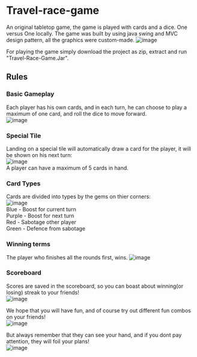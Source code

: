 # Travel-race-game
An original tabletop game, the game is played with cards and a dice. One versus One locally.
The game was built by using java swing and MVC design pattern, all the graphics were custom-made.
![image](https://user-images.githubusercontent.com/62711261/96852664-1238e080-1462-11eb-8970-66bd071f2094.png)    

For playing the game simply download the project as zip, extract and run "Travel-Race-Game.Jar".


## Rules    

### Basic Gameplay
Each player has his own cards, and in each turn, he can choose to play a maximum of one card, and roll the dice to move forward.    
![image](https://user-images.githubusercontent.com/62711261/96858005-61820f80-1468-11eb-9742-cd1ee61e674a.png)    

### Special Tile
Landing on a special tile will automatically draw a card for the player, it will be shown on his next turn:   
![image](https://user-images.githubusercontent.com/62711261/96858270-b6258a80-1468-11eb-83a3-76e265c5570a.png)    
A player can have a maximum of 5 cards in hand.


### Card Types
Cards are divided into types by the gems on thier corners:    
![image](https://user-images.githubusercontent.com/62711261/96859143-d4d85100-1469-11eb-96d4-9fa1a77ae2c0.png)    
Blue - Boost for current turn   
Purple - Boost for next turn    
Red - Sabotage other player   
Green - Defence from sabotage   

### Winning terms
The player who finishes all the rounds first, wins.
![image](https://user-images.githubusercontent.com/62711261/96854788-90968200-1464-11eb-820f-90ac28db9c1d.png)

### Scoreboard
Scores are saved in the scoreboard, so you can boast about winning(or losing) streak to your friends!   
![image](https://user-images.githubusercontent.com/62711261/96861753-377f1c00-146d-11eb-8d46-5c6f46ccc29d.png)

We hope that you will have fun, and of course try out different fun combos on your friends!    
![image](https://user-images.githubusercontent.com/62711261/96859954-d0f8fe80-146a-11eb-8735-285d0325abba.png)    

But always remember that they can see your hand, and if you dont pay attention, they will foil your plans!    
![image](https://user-images.githubusercontent.com/62711261/96861435-c3447880-146c-11eb-9e9d-4a6eaa3c3585.png)
